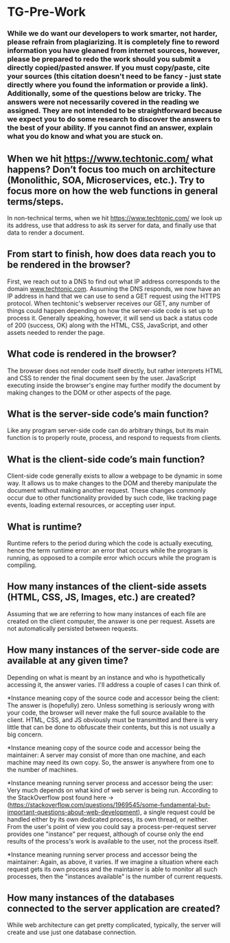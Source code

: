 # TG-Pre-Work

### While we do want our developers to work smarter, not harder, please refrain from plagiarizing.  It is completely fine to reword information you have gleaned from internet sources, however, please be prepared to redo the work should you submit a directly copied/pasted answer.  If you must copy/paste, cite your sources (this citation doesn't need to be fancy - just state directly where you found the information or provide a link).  Additionally, some of the questions below are tricky.  The answers were not necessarily covered in the reading we assigned.  They are not intended to be straightforward because we expect you to do some research to discover the answers to the best of your ability.  If you cannot find an answer, explain what you do know and what you are stuck on.  

## When we hit https://www.techtonic.com/ what happens? Don’t focus too much on architecture (Monolithic, SOA, Microservices, etc.). Try to focus more on how the web functions in general terms/steps.

In non-technical terms, when we hit https://www.techtonic.com/ we look up its address, use that address to ask its server for data, and finally use that data to render a document. 

## From start to finish, how does data reach you to be rendered in the browser?

First, we reach out to a DNS to find out what IP address corresponds to the domain www.techtonic.com. Assuming the DNS responds, we now have an IP address in hand that we can use to send a GET request using the HTTPS protocol. When techtonic's webserver receives our GET, any number of things could happen depending on how the server-side code is set up to process it. Generally speaking, however, it will send us back a status code of 200 (success, OK) along with the HTML, CSS, JavaScript, and other assets needed to render the page. 

## What code is rendered in the browser?

The browser does not render code itself directly, but rather interprets HTML and CSS to render the final document seen by the user. JavaScript executing inside the browser's engine may further modify the document by making changes to the DOM or other aspects of the page.

## What is the server-side code’s main function?

Like any program server-side code can do arbitrary things, but its main function is to properly route, process, and respond to requests from clients.

## What is the client-side code’s main function?

Client-side code generally exists to allow a webpage to be dynamic in some way. It allows us to make changes to the DOM and thereby manipulate the document without making another request. These changes commonly occur due to other functionality provided by such code, like tracking page events, loading external resources, or accepting user input.

## What is runtime?

Runtime refers to the period during which the code is actually executing, hence the term runtime error: an error that occurs while the program is running, as opposed to a compile error which occurs while the program is compiling.

## How many instances of the client-side assets (HTML, CSS, JS, Images, etc.) are created?

Assuming that we are referring to how many instances of each file are created on the client computer, the answer is one per request. Assets are not automatically persisted between requests.

## How many instances of the server-side code are available at any given time?

Depending on what is meant by an instance and who is hypothetically accessing it, the answer varies. I'll address a couple of cases I can think of.

*Instance meaning copy of the source code and accessor being the client:
The answer is (hopefully) zero. Unless something is seriously wrong with your code, the browser will never make the full source available to the client. HTML, CSS, and JS obviously must be transmitted and there is very little that can be done to obfuscate their contents, but this is not usually a big concern.

*Instance meaning copy of the source code and accessor being the maintainer:
A server may consist of more than one machine, and each machine may need its own copy. So, the answer is anywhere from one to the number of machines.

*Instance meaning running server process and accessor being the user:
Very much depends on what kind of web server is being run. According to the StackOverflow post found here -> (https://stackoverflow.com/questions/1969545/some-fundamental-but-important-questions-about-web-development), a single request could be handled either by its own dedicated process, its own thread, or neither. From the user's point of view you could say a process-per-request server provides one "instance" per request, although of course only the end results of the process's work is available to the user, not the process itself. 

*Instance meaning running server process and accessor being the maintainer:
Again, as above, it varies. If we imagine a situation where each request gets its own process and the maintainer is able to monitor all such processes, then the "instances available" is the number of current requests.


## How many instances of the databases connected to the server application are created?

While web architecture can get pretty complicated, typically, the server will create and use just one database connection.
